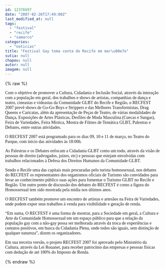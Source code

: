 ```yaml
---
id: 12376697
date: "2007-02-26T17:49:00Z"
last_modified_at: null
tags:
  - "festival"
  - "recife"
  - "samarco"
categories:
  - "noticias"
title: "Festival Gay toma conta do Recife em mar\u00e7o"
sutia: null
chapeu: null
autor: null
imagem: null
---
```

{% raw %}
<p><P><FONT face=Verdana>Com o objetivo de promover a Cultura, Cidadania e Inclusão Social, através da interação com a população em geral, dos trabalhos e shows de artistas, companhias de dança e teatro, cineastas e videastas da Comunidade GLBT do Recife e Região, o RECFEST 2007 prevê shows de Go-Go Boys e Strippers e das Melhores Transformistas, Drag Queens e Caricatas, além da apresentação de Peças de Teatro, de várias modalidades de Dança, Exposições de Artes Plásticas, Desfiles de Moda Masculina (Cuecas e Sungas), Feira de Variedades, Feira Mística, Mostra de Filmes de Temática GLBT, Palestras e Debates, entre outras atividades.</FONT></P></p>
<p><P><FONT face=Verdana>O RECFEST 2007 está programado para os dias 09, 10 e 11 de março, no Teatro do Parque, com início das atividades às 18:00h. </FONT></P></p>
<p><P><FONT face=Verdana>As Palestras e os Debates enfocam a Cidadania GLBT como um todo, através da visão de pessoas de direito (advogados, juízes, etc) e pessoas que estejam envolvidas com trabalhos relacionados à Defesa dos Direitos Humanos da Comunidade GLBT.</FONT></P></p>
<p><P><FONT face=Verdana>Sendo o Recife uma das capitais mais procuradas pelo turista homossexual, nos debates do RECFEST os representantes dos organismos oficiais de Turismo são convidados para levar ao conhecimento público suas ações para fomentar o Turismo GLBT no Recife e Região. Um outro ponto de discussão dos debates do RECFEST é como a figura do Homossexual tem sido mostrada pela mídia nos últimos anos.</FONT></P></p>
<p><P><FONT face=Verdana>O RECFEST também promove um encontro de artistas e artesãos na Feira de Variedades, onde podem expor seus trabalhos à venda para visibilidade e geração de renda.</FONT></P></p>
<p><P><FONT face=Verdana>“Em suma, O RECFEST é uma forma de mostrar, para a Sociedade em geral, a Cultura e Arte da Comunidade Homossexual em um espaço público para que a relação da população gay com a não-gay possa ser melhorada através da troca de experiências e contatos positivos, em busca da Cidadania Plena, onde todos são iguais, sem distinção de qualquer natureza”, dizem os organizadores. </FONT></P></p>
<p><P><FONT face=Verdana>Em sua terceira versão, o projeto RECFEST 2007 foi aprovado pelo Ministério da Cultura, através da Lei Rouanet, para receber patrocínio das empresas e pessoas físicas com dedução de até 100% do Imposto de Renda.</FONT></P> </p>
{% endraw %}